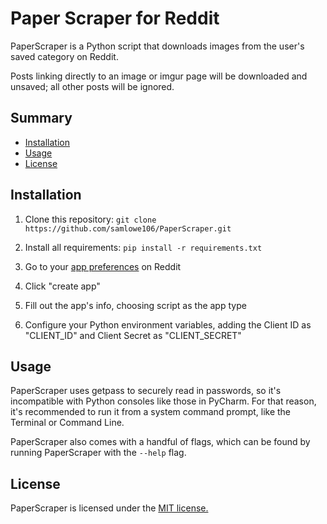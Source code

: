 # Paper Scraper for Reddit
PaperScraper is a Python script that downloads images from the user's saved category on Reddit.

Posts linking directly to an image or imgur page will be downloaded and unsaved; all other posts will be ignored.

## Summary

   - [Installation](#installation)
   - [Usage](#usage)
   - [License](#license)

## Installation

1. Clone this repository: ``` git clone https://github.com/samlowe106/PaperScraper.git ```

2. Install all requirements: ``` pip install -r requirements.txt ```

3. Go to your [app preferences](https://www.reddit.com/prefs/apps/) on Reddit

4. Click "create app"

5. Fill out the app's info, choosing script as the app type

6. Configure your Python environment variables, adding the Client ID as "CLIENT_ID" and Client Secret as "CLIENT_SECRET"

## Usage

PaperScraper uses getpass to securely read in passwords, so it's incompatible with Python consoles like those in PyCharm. For that reason, it's recommended to run it from a system command prompt, like the Terminal or Command Line.

PaperScraper also comes with a handful of flags, which can be found by running PaperScraper with the `--help` flag. 

## License

PaperScraper is licensed under the [MIT license.](https://github.com/samlowe106/PaperScraper/blob/master/LICENSE)
